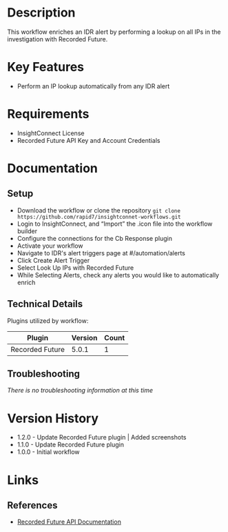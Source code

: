 # Description

This workflow enriches an IDR alert by performing a lookup on all IPs in the investigation with Recorded Future.

# Key Features

* Perform an IP lookup automatically from any IDR alert

# Requirements

* InsightConnect License
* Recorded Future API Key and Account Credentials

# Documentation

## Setup

* Download the workflow or clone the repository `git clone https://github.com/rapid7/insightconnet-workflows.git`
* Login to InsightConnect, and “Import” the .icon file into the workflow builder
* Configure the connections for the Cb Response plugin
* Activate your workflow
* Navigate to IDR's alert triggers page at #/automation/alerts
* Click Create Alert Trigger
* Select Look Up IPs with Recorded Future
* While Selecting Alerts, check any alerts you would like to automatically enrich

## Technical Details

Plugins utilized by workflow:

|Plugin|Version|Count|
|----|----|--------|
|Recorded Future|5.0.1|1|

## Troubleshooting

_There is no troubleshooting information at this time_

# Version History

* 1.2.0 - Update Recorded Future plugin | Added screenshots
* 1.1.0 - Update Recorded Future plugin
* 1.0.0 - Initial workflow

# Links

## References

* [Recorded Future API Documentation](https://support.recordedfuture.com/hc/en-us/categories/115000803507-Raw-API)